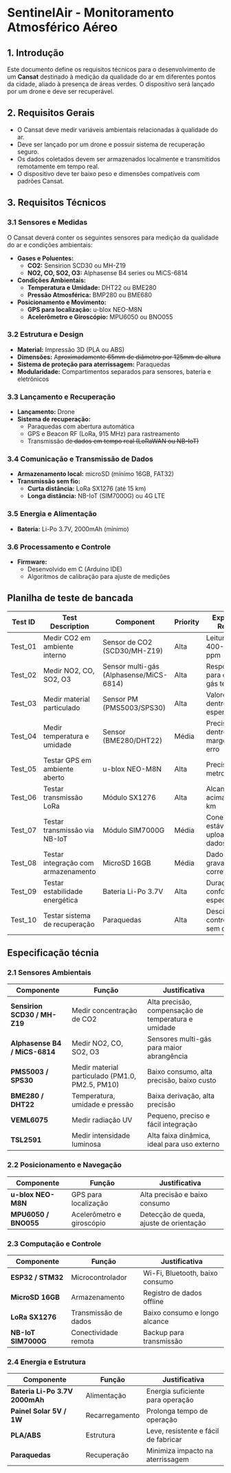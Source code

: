 # SentinelAir - Monitoramento Atmosférico Aéreo

## **1. Introdução**

Este documento define os requisitos técnicos para o desenvolvimento de um **Cansat** destinado à medição da qualidade do ar em diferentes pontos da cidade, aliado à presença de áreas verdes. O dispositivo será lançado por um drone e deve ser recuperável.

## **2. Requisitos Gerais**

- O Cansat deve medir variáveis ambientais relacionadas à qualidade do ar.
- Deve ser lançado por um drone e possuir sistema de recuperação seguro.
- Os dados coletados devem ser armazenados localmente e transmitidos remotamente em tempo real.
- O dispositivo deve ter baixo peso e dimensões compatíveis com padrões Cansat.

## **3. Requisitos Técnicos**

### **3.1 Sensores e Medidas**

O Cansat deverá conter os seguintes sensores para medição da qualidade do ar e condições ambientais:

- **Gases e Poluentes:**
    - **CO2:** Sensirion SCD30 ou MH-Z19
    - **NO2, CO, SO2, O3:** Alphasense B4 series ou MiCS-6814
- **Condições Ambientais:**
    - **Temperatura e Umidade:** DHT22 ou BME280
    - **Pressão Atmosférica:** BMP280 ou BME680
- **Posicionamento e Movimento:**
    - **GPS para localização:** u-blox NEO-M8N
    - **Acelerômetro e Giroscópio:** MPU6050 ou BNO055

### **3.2 Estrutura e Design**

- **Material:** Impressão 3D (PLA ou ABS)
- **Dimensões:** A~~proximadamente 65mm de diâmetro por 125mm de altura~~
- **Sistema de proteção para aterrissagem:** Paraquedas
- **Modularidade:** Compartimentos separados para sensores, bateria e eletrônicos

### **3.3 Lançamento e Recuperação**

- **Lançamento:** Drone
- **Sistema de recuperação:**
    - Paraquedas com abertura automática
    - GPS e Beacon RF (LoRa, 915 MHz) para rastreamento
    - Transmissão d~~e dados em tempo real (LoRaWAN ou NB-IoT)~~

### **3.4 Comunicação e Transmissão de Dados**

- **Armazenamento local:** microSD (mínimo 16GB, FAT32)
- **Transmissão sem fio:**
    - **Curta distância:** LoRa SX1276 (até 15 km)
    - **Longa distância:** NB-IoT (SIM7000G) ou 4G LTE

### **3.5 Energia e Alimentação**

- **Bateria:** Li-Po 3.7V, 2000mAh (mínimo)

### **3.6 Processamento e Controle**

- **Firmware:**
    - Desenvolvido em C (Arduino IDE)
    - Algoritmos de calibração para ajuste de medições

## Planilha de teste de bancada

| Test ID | Test Description | Component | Priority | Expected Result | Test Status | Assigned To |
| --- | --- | --- | --- | --- | --- | --- |
| Test_01 | Medir CO2 em ambiente interno | Sensor de CO2 (SCD30/MH-Z19) | Alta | Leitura entre 400-1000 ppm | Pendente | Eng. de Sensores |
| Test_02 | Medir NO2, CO, SO2, O3 | Sensor multi-gás (Alphasense/MiCS-6814) | Alta | Resposta para cada gás testado | Pendente | Eng. de Sensores |
| Test_03 | Medir material particulado | Sensor PM (PMS5003/SPS30) | Alta | Valores dentro do esperado | Pendente | Eng. de Sensores |
| Test_04 | Medir temperatura e umidade | Sensor (BME280/DHT22) | Média | Precisão dentro da margem de erro | Pendente | Eng. de Sensores |
| Test_05 | Testar GPS em ambiente aberto | u-blox NEO-M8N | Alta | Precisão < 5 metros | Pendente | Eng. de Navegação |
| Test_06 | Testar transmissão LoRa | Módulo SX1276 | Alta | Alcance acima de 1 km | Pendente | Eng. de Comunicação |
| Test_07 | Testar transmissão via NB-IoT | Módulo SIM7000G | Média | Conexão estável e upload de dados | Pendente | Eng. de Comunicação |
| Test_08 | Testar integração com armazenamento | MicroSD 16GB | Média | Dados gravados corretamente | Pendente | Eng. de Software |
| Test_09 | Testar estabilidade energética | Bateria Li-Po 3.7V | Alta | Duração conforme especificado | Pendente | Eng. de Energia |
| Test_10 | Testar sistema de recuperação | Paraquedas | Alta | Descida controlada sem danos | Pendente | Eng. de Estrutura |

## Especificação técnia

### **2.1 Sensores Ambientais**

| Componente | Função | Justificativa |
| --- | --- | --- |
| **Sensirion SCD30 / MH-Z19** | Medir concentração de CO2 | Alta precisão, compensação de temperatura e umidade |
| **Alphasense B4 / MiCS-6814** | Medir NO2, CO, SO2, O3 | Sensores multi-gás para maior abrangência |
| **PMS5003 / SPS30** | Medir material particulado (PM1.0, PM2.5, PM10) | Baixo consumo, alta precisão, baixo custo |
| **BME280 / DHT22** | Temperatura, umidade e pressão | Baixa derivação, alta precisão |
| **VEML6075** | Medir radiação UV | Pequeno, preciso e fácil integração |
| **TSL2591** | Medir intensidade luminosa | Alta faixa dinâmica, ideal para uso externo |

### **2.2 Posicionamento e Navegação**

| Componente | Função | Justificativa |
| --- | --- | --- |
| **u-blox NEO-M8N** | GPS para localização | Alta precisão e baixo consumo |
| **MPU6050 / BNO055** | Acelerômetro e giroscópio | Detecção de queda, ajuste de orientação |

### **2.3 Computação e Controle**

| Componente | Função | Justificativa |
| --- | --- | --- |
| **ESP32 / STM32** | Microcontrolador | Wi-Fi, Bluetooth, baixo consumo |
| **MicroSD 16GB** | Armazenamento | Registro de dados offline |
| **LoRa SX1276** | Transmissão de dados | Baixo consumo e longo alcance |
| **NB-IoT SIM7000G** | Conectividade remota | Backup para transmissão |

### **2.4 Energia e Estrutura**

| Componente | Função | Justificativa |
| --- | --- | --- |
| **Bateria Li-Po 3.7V 2000mAh** | Alimentação | Energia suficiente para operação |
| **Painel Solar 5V / 1W** | Recarregamento | Prolonga tempo de operação |
| **PLA/ABS** | Estrutura | Leve, resistente e fácil de fabricar |
| **Paraquedas** | Recuperação | Minimiza impacto na aterrissagem |
